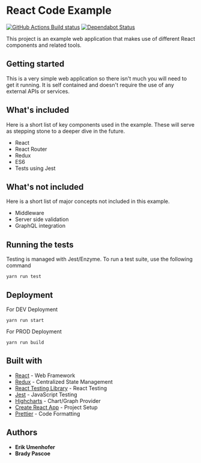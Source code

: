 # React Code Example

[![GitHub Actions Build status][gh-actions-badge]][gh-actions]
[![Dependabot Status](https://api.dependabot.com/badges/status?host=github&repo=bpas247/ReactCodeExample)](https://dependabot.com)

This project is an example web application that makes use of different React components and related tools.

## Getting started

This is a very simple web application so there isn't much you will need to get it running. It is self contained and doesn't require the use of any external APIs or services.

## What's included

Here is a short list of key components used in the example. These will serve as stepping stone to a deeper dive in the future.

- React
- React Router
- Redux
- ES6
- Tests using Jest

## What's not included

Here is a short list of major concepts not included in this example.

- Middleware
- Server side validation
- GraphQL integration

## Running the tests

Testing is managed with Jest/Enzyme. To run a test suite, use the following command

```
yarn run test
```

## Deployment

For DEV Deployment

```
yarn run start
```

For PROD Deployment

```
yarn run build
```

## Built with

- [React](https://reactjs.org/) - Web Framework
- [Redux](https://redux.js.org/) - Centralized State Management
- [React Testing Library](https://testing-library.com/docs/react-testing-library/intro) - React Testing
- [Jest](https://facebook.github.io/jest/) - JavaScript Testing
- [Highcharts](https://github.com/highcharts/highcharts) - Chart/Graph Provider
- [Create React App](https://github.com/facebook/create-react-app) - Project Setup
- [Prettier](https://prettier.io/) - Code Formatting

## Authors

- **Erik Umenhofer**
- **Brady Pascoe**

[gh-actions-badge]: https://github.com/bpas247/ReactCodeExample/workflows/Run%20Tests/badge.svg
[gh-actions]: https://github.com/bpas247/ReactCodeExample/actions

